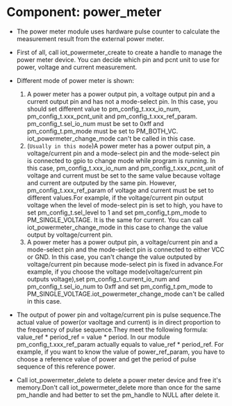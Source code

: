 # Component: power_meter

* The power meter module uses hardware pulse counter to calculate the measurement result from the external power meter.
* First of all, call iot_powermeter_create to create a handle to manage the power meter device. You can decide which pin and pcnt unit to use for power, voltage and current measurement.
* Different mode of power meter is shown:
	1. A power meter has a power output pin, a voltage output pin and a current output pin and has not a mode-select pin.
	In this case, you should set different value to pm_config_t.xxx_io_num, pm_config_t.xxx_pcnt_unit and pm_config_t.xxx_ref_param.
	pm_config_t.sel_io_num must be set to 0xff and pm_config_t.pm_mode must be set to PM_BOTH_VC.
	iot_powermeter_change_mode can't be called in this case.
	2. (`Usually in this mode`)A power meter has a power output pin, a voltage/current pin and a mode-select pin and the mode-select pin is connected to gpio to change mode while program is running.
	In this case, pm_config_t.xxx_io_num and pm_config_t.xxx_pcnt_unit of voltage and current must be set to the same value because voltage and current are outputed by the same pin. However, pm_config_t.xxx_ref_param of voltage and current must be set to different values.For example, if the voltage/current pin output voltage when the level of mode-select pin is set to high, you have to set pm_config_t.sel_level to 1 and set pm_config_t.pm_mode to PM_SINGLE_VOLTAGE. It is the same for current. You can call iot_powermeter_change_mode in this case to change the value output by voltage/current pin.
	3. A power meter has a power output pin, a voltage/current pin and a mode-select pin and the mode-select pin is connected to either VCC or GND.
	In this case, you can't change the value outputed by voltage/current pin because mode-select pin is fixed in advance.For example, if you choose the voltage mode(voltage/current pin outputs voltage),set pm_config_t.current_io_num and pm_config_t.sel_io_num to 0xff and set pm_config_t.pm_mode to PM_SINGLE_VOLTAGE.iot_powermeter_change_mode can't be called in this case.

* The output of power pin and voltage/current pin is pulse sequence.The actual value of power(or vaoltage and current) is in direct proportion to the frequency of pulse sequence.They meet the following formula: value_ref * period_ref = value * period. In our module pm_config_t.xxx_ref_param actually equals to value_ref * period_ref. For example, if you want to know the value of power_ref_param, you have to choose a reference value of power and get the period of pulse sequence of this reference power. 
* Call iot_powermeter_delete to delete a power meter device and free it's memory.Don't call iot_powermeter_delete more than once for the same pm_handle and had better to set the pm_handle to NULL after delete it.